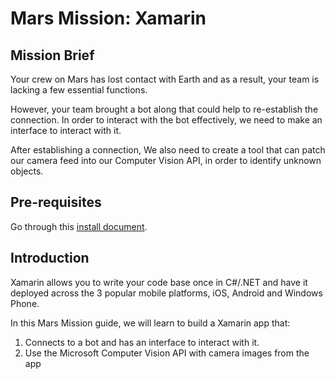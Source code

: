 # Mars Mission: Xamarin

## Mission Brief
Your crew on Mars has lost contact with Earth and as a result, your team is lacking a few essential functions.

However, your team brought a bot along that could help to re-establish the connection. In order to interact with the bot effectively, we need to make an interface to interact with it. 

After establishing a connection, We also need to create a tool that can patch our camera feed into our Computer Vision API, in order to identify unknown objects.

## Pre-requisites
Go through this [install document](https://github.com/jamesleeht/MarsXamarin/blob/master/INSTALL.md).

## Introduction
Xamarin allows you to write your code base once in C#/.NET and have it deployed across the 3 popular mobile platforms, iOS, Android and Windows Phone.

In this Mars Mission guide, we will learn to build a Xamarin app that:

1. Connects to a bot and has an interface to interact with it.
2. Use the Microsoft Computer Vision API with camera images from the app
